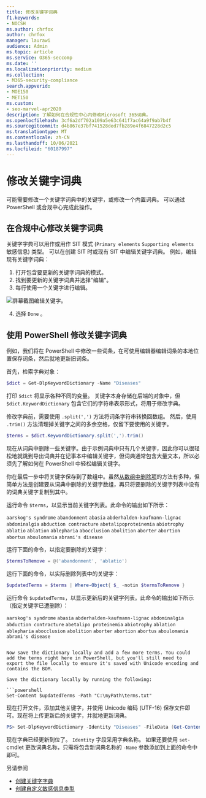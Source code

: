 ```yaml
---
title: 修改关键字词典
f1.keywords:
- NOCSH
ms.author: chrfox
author: chrfox
manager: laurawi
audience: Admin
ms.topic: article
ms.service: O365-seccomp
ms.date: ''
ms.localizationpriority: medium
ms.collection:
- M365-security-compliance
search.appverid:
- MOE150
- MET150
ms.custom:
- seo-marvel-apr2020
description: 了解如何在合规性中心内修改Microsoft 365词典。
ms.openlocfilehash: 3cf6a2df702a109a5e63c641f7ac64a9f9ab7b4f
ms.sourcegitcommit: d4b867e37bf741528ded7fb289e4f6847228d2c5
ms.translationtype: MT
ms.contentlocale: zh-CN
ms.lasthandoff: 10/06/2021
ms.locfileid: "60187997"
---
```

# <a name="modify-a-keyword-dictionary"></a>修改关键字词典

可能需要修改一个关键字词典中的关键字，或修改一个内置词典。 可以通过 PowerShell 或合规中心完成此操作。

## <a name="modify-a-keyword-dictionary-in-compliance-center"></a>在合规中心修改关键字词典

关键字字典可以用作或用作 SIT 模式 (`Primary elements` `Supporting elements` 敏感信息) 类型。 可以在创建 SIT 时或现有 SIT 中编辑关键字词典。 例如，编辑现有关键字词典：

1. 打开包含要更新的关键字词典的模式。
2. 找到要更新的关键字词典并选择"编辑"。 
3.  每行使用一个关键字进行编辑。

![屏幕截图编辑关键字。](../media/edit-keyword-dictionary.png)

4. 选择 `Done` 。

## <a name="modify-a-keyword-dictionary-using-powershell"></a>使用 PowerShell 修改关键字词典 

例如，我们将在 PowerShell 中修改一些词条，在可使用编辑器编辑词条的本地位置保存词条，然后就地更新旧词条。 

首先，检索字典对象：
  
```powershell
$dict = Get-DlpKeywordDictionary -Name "Diseases"
```

打印 `$dict` 将显示各种不同的变量。 关键字本身存储在后端的对象中，但 `$dict.KeywordDictionary` 包含它们的字符串表示形式，将用于修改字典。 

修改字典前，需要使用 `.split(',')` 方法将词条字符串转换回数组。 然后，使用 `.trim()` 方法清理掉关键字之间的多余空格，仅留下要使用的关键字。 
  
```powershell
$terms = $dict.KeywordDictionary.split(',').trim()
```

现在从词典中删除一些关键字。由于示例词典中只有几个关键字，因此你可以很轻松地就跳到导出词典并在记事本中编辑关键字，但词典通常包含大量文本，所以必须先了解如何在 PowerShell 中轻松编辑关键字。
  
你在最后一步中将关键字保存到了数组中。虽然[从数组中删除项](/previous-versions/windows/it-pro/windows-powershell-1.0/ee692802(v=technet.10))的方法有多种，但简单方法是创建要从词典中删除的关键字数组，再只将要删除的关键字列表中没有的词典关键字复制到其中。
  
运行命令 `$terms`，以显示当前关键字列表。此命令的输出如下所示： 
  
`aarskog's syndrome`
`abandonment`
`abasia`
`abderhalden-kaufmann-lignac`
`abdominalgia`
`abduction contracture`
`abetalipoproteinemia`
`abiotrophy`
`ablatio`
`ablation`
`ablepharia`
`abocclusion`
`abolition`
`aborter`
`abortion`
`abortus`
`aboulomania`
`abrami's disease`

运行下面的命令，以指定要删除的关键字：
  
```powershell
$termsToRemove = @('abandonment', 'ablatio')
```

运行下面的命令，以实际删除列表中的关键字：
  
```powershell
$updatedTerms = $terms | Where-Object{ $_ -notin $termsToRemove }
```

运行命令 `$updatedTerms`，以显示更新后的关键字列表。此命令的输出如下所示（指定关键字已遭删除）： 
  
`aarskog's syndrome`
`abasia`
`abderhalden-kaufmann-lignac`
`abdominalgia`
`abduction contracture`
`abetalipo proteinemia`
`abiotrophy`
`ablation`
`ablepharia`
`abocclusion`
`abolition`
`aborter`
`abortion`
`abortus`
`aboulomania`
`abrami's disease`
```

Now save the dictionary locally and add a few more terms. You could add the terms right here in PowerShell, but you'll still need to export the file locally to ensure it's saved with Unicode encoding and contains the BOM.
  
Save the dictionary locally by running the following:
  
```powershell
Set-Content $updatedTerms -Path "C:\myPath\terms.txt"
```

现在打开文件，添加其他关键字，并使用 Unicode 编码 (UTF-16) 保存文件即可。现在将上传更新后的关键字，并就地更新词典。
  
```powershell
PS> Set-DlpKeywordDictionary -Identity "Diseases" -FileData (Get-Content -Path "C:myPath\terms.txt" -Encoding Byte -ReadCount 0)
```

现在字典已经更新到位了。 `Identity` 字段采用字典名称。 如果还要使用 `set-` cmdlet 更改词典名称，只需将包含新词典名称的 `-Name` 参数添加到上面的命令中即可。 

另请参阅
- [创建关键字字典](create-a-keyword-dictionary.md)
- [创建自定义敏感信息类型](create-a-custom-sensitive-information-type.md)
